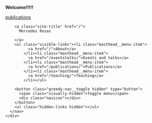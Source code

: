 **Welcome!!!!!**

[publications](./publications.md)

<div class="masthead">
  <div class="masthead__inner-wrap">
    <div class="masthead__menu">
      <nav id="site-nav" class="greedy-nav">
        
        <a class="site-title" href="/">
          Mercedes Rosas
          
        </a>
        <ul class="visible-links"><li class="masthead__menu-item">
              <a href="/">About</a>
            </li><li class="masthead__menu-item">
              <a href="/eventstalks/">Events and talks</a>
            </li><li class="masthead__menu-item">
              <a href="/publications/">Publications</a>
            </li><li class="masthead__menu-item">
              <a href="/teaching/">Teaching</a>
            </li></ul>
        
        <button class="greedy-nav__toggle hidden" type="button">
          <span class="visually-hidden">Toggle menu</span>
          <div class="navicon"></div>
        </button>
        <ul class="hidden-links hidden"></ul>
      </nav>
    </div>
  </div>
</div>

